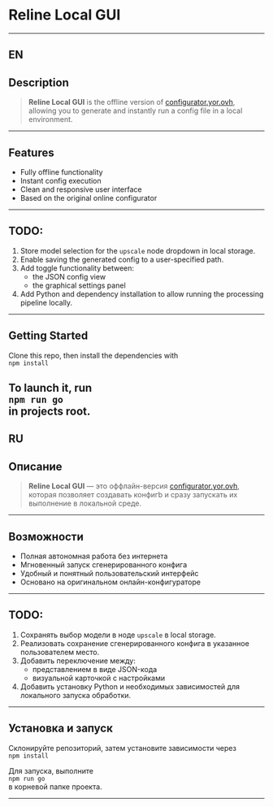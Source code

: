 # Reline Local GUI

---

## EN

## Description

> **Reline Local GUI** is the offline version of [configurator.yor.ovh](https://configurator.yor.ovh), allowing you to generate and instantly run a config file in a local environment.

---

## Features

- Fully offline functionality
- Instant config execution
- Clean and responsive user interface
- Based on the original online configurator

---

## TODO:

1. Store model selection for the `upscale` node dropdown in local storage.
2. Enable saving the generated config to a user-specified path.
3. Add toggle functionality between:
    - the JSON config view
    - the graphical settings panel
4. Add Python and dependency installation to allow running the processing pipeline locally.

---

## Getting Started
Clone this repo, then install the dependencies with<br>
```npm install``` <br>

To launch it, run<br>
```npm run go``` <br>
in projects root.
---

## RU

## Описание

> **Reline Local GUI** — это оффлайн-версия [configurator.yor.ovh](https://configurator.yor.ovh), которая позволяет создавать конфигb и сразу запускать их выполнение в локальной среде.

---

## Возможности

- Полная автономная работа без интернета
- Мгновенный запуск сгенерированного конфига
- Удобный и понятный пользовательский интерфейс
- Основано на оригинальном онлайн-конфигураторе

---

## TODO:

1. Сохранять выбор модели в ноде `upscale` в local storage.
2. Реализовать сохранение сгенерированного конфига в указанное пользователем место.
3. Добавить переключение между:
    - представлением в виде JSON-кода
    - визуальной карточкой с настройками
4. Добавить установку Python и необходимых зависимостей для локального запуска обработки.

---

## Установка и запуск

Склонируйте репозиторий, затем установите зависимости через<br>
```npm install``` <br>

Для запуска, выполните<br>
```npm run go``` <br>
в корневой папке проекта.

---

